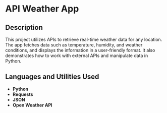 <h1>API Weather App</h1>

<h2>Description</h2>
This project utilizes APIs to retrieve real-time weather data for any location. The app fetches data such as temperature, humidity, and weather conditions, and displays the information in a user-friendly format. It also demonstrates how to work with external APIs and manipulate data in Python.
<br />

<h2>Languages and Utilities Used</h2>

- <b>Python</b> 
- <b>Requests</b>
- <b>JSON</b>
- <b>Open Weather API</b>
<!--
<h2>Program walk-through:</h2>

<p align="center">
Launch the utility: <br/>
<img src="https://i.imgr.com/62TgaWL.png" height="80%" width="80%" alt="Disk Sanitization Steps"/>
<br />
<br />
Enter the number of passes: <br/>
<img src="https://i.imgr.com/nCIbXbg.png" height="80%" width="80%" alt="Disk Sanitization Steps"/>
<br />
<br />
</p>

<!--
 ```diff
- text in red
+ text in green
! text in orange
# text in gray
@@ text in purple (and bold)@@
```
--!>
